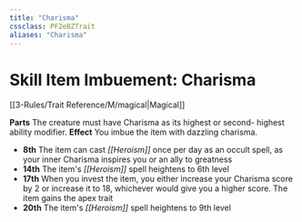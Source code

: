 ```yaml
---
title: "Charisma"
cssclass: PF2eBZTrait
aliases: "Charisma"
---
```


# Skill Item Imbuement: Charisma
[[3-Rules/Trait Reference/M/magical|Magical]]

**Parts** The creature must have Charisma as its highest or second- highest ability modifier.
**Effect** You imbue the item with dazzling charisma.

*   **8th** The item can cast _[[Heroism]]_ once per day as an occult spell, as your inner Charisma inspires you or an ally to greatness
*   **14th** The item's _[[Heroism]]_ spell heightens to 6th level
*   **17th** When you invest the item, you either increase your Charisma score by 2 or increase it to 18, whichever would give you a higher score. The item gains the apex trait
*   **20th** The item's _[[Heroism]]_ spell heightens to 9th level